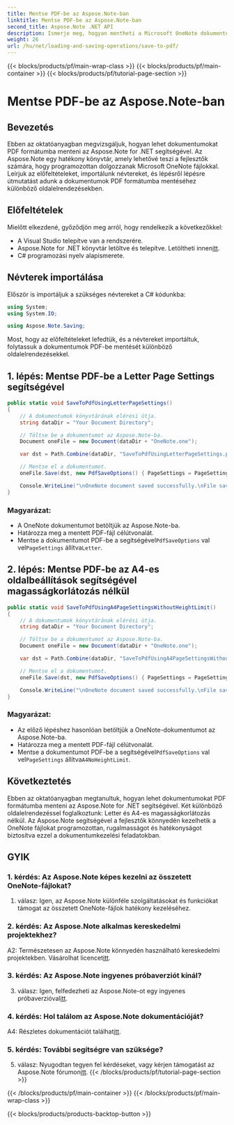 ```yaml
---
title: Mentse PDF-be az Aspose.Note-ban
linktitle: Mentse PDF-be az Aspose.Note-ban
second_title: Aspose.Note .NET API
description: Ismerje meg, hogyan mentheti a Microsoft OneNote dokumentumokat PDF formátumba az Aspose.Note for .NET használatával. Lépésről lépésre bemutató oktatóprogram kódpéldákkal Letter és A4-es oldalelrendezésekhez.
weight: 26
url: /hu/net/loading-and-saving-operations/save-to-pdf/
---
```


{{< blocks/products/pf/main-wrap-class >}}
{{< blocks/products/pf/main-container >}}
{{< blocks/products/pf/tutorial-page-section >}}

# Mentse PDF-be az Aspose.Note-ban

## Bevezetés

Ebben az oktatóanyagban megvizsgáljuk, hogyan lehet dokumentumokat PDF formátumba menteni az Aspose.Note for .NET segítségével. Az Aspose.Note egy hatékony könyvtár, amely lehetővé teszi a fejlesztők számára, hogy programozottan dolgozzanak Microsoft OneNote fájlokkal. Leírjuk az előfeltételeket, importálunk névtereket, és lépésről lépésre útmutatást adunk a dokumentumok PDF formátumba mentéséhez különböző oldalelrendezésekben.

## Előfeltételek

Mielőtt elkezdené, győződjön meg arról, hogy rendelkezik a következőkkel:

- A Visual Studio telepítve van a rendszerére.
-  Aspose.Note for .NET könyvtár letöltve és telepítve. Letöltheti innen[itt](https://releases.aspose.com/note/net/).
- C# programozási nyelv alapismerete.

## Névterek importálása

Először is importáljuk a szükséges névtereket a C# kódunkba:

```csharp
using System;
using System.IO;

using Aspose.Note.Saving;
```

Most, hogy az előfeltételeket lefedtük, és a névtereket importáltuk, folytassuk a dokumentumok PDF-be mentését különböző oldalelrendezésekkel.

## 1. lépés: Mentse PDF-be a Letter Page Settings segítségével


```csharp
public static void SaveToPdfUsingLetterPageSettings()
{
    // A dokumentumok könyvtárának elérési útja.
    string dataDir = "Your Document Directory";

    // Töltse be a dokumentumot az Aspose.Note-ba.
    Document oneFile = new Document(dataDir + "OneNote.one");

    var dst = Path.Combine(dataDir, "SaveToPdfUsingLetterPageSettings.pdf");

    // Mentse el a dokumentumot.
    oneFile.Save(dst, new PdfSaveOptions() { PageSettings = PageSettings.Letter });

    Console.WriteLine("\nOneNote document saved successfully.\nFile saved at " + dst);
}
```

### Magyarázat:

- A OneNote dokumentumot betöltjük az Aspose.Note-ba.
- Határozza meg a mentett PDF-fájl célútvonalát.
-  Mentse a dokumentumot PDF-be a segítségével`PdfSaveOptions` val vel`PageSettings` állítva`Letter`.

## 2. lépés: Mentse PDF-be az A4-es oldalbeállítások segítségével magasságkorlátozás nélkül

```csharp
public static void SaveToPdfUsingA4PageSettingsWithoutHeightLimit()
{
    // A dokumentumok könyvtárának elérési útja.
    string dataDir = "Your Document Directory";

    // Töltse be a dokumentumot az Aspose.Note-ba.
    Document oneFile = new Document(dataDir + "OneNote.one");

    var dst = Path.Combine(dataDir, "SaveToPdfUsingA4PageSettingsWithoutHeightLimit.pdf");

    // Mentse el a dokumentumot.
    oneFile.Save(dst, new PdfSaveOptions() { PageSettings = PageSettings.A4NoHeightLimit });

    Console.WriteLine("\nOneNote document saved successfully.\nFile saved at " + dst);
}
```

### Magyarázat:

- Az előző lépéshez hasonlóan betöltjük a OneNote-dokumentumot az Aspose.Note-ba.
- Határozza meg a mentett PDF-fájl célútvonalát.
-  Mentse a dokumentumot PDF-be a segítségével`PdfSaveOptions` val vel`PageSettings` állítva`A4NoHeightLimit`.

## Következtetés

Ebben az oktatóanyagban megtanultuk, hogyan lehet dokumentumokat PDF formátumba menteni az Aspose.Note for .NET segítségével. Két különböző oldalelrendezéssel foglalkoztunk: Letter és A4-es magasságkorlátozás nélkül. Az Aspose.Note segítségével a fejlesztők könnyedén kezelhetik a OneNote fájlokat programozottan, rugalmasságot és hatékonyságot biztosítva ezzel a dokumentumkezelési feladatokban.

## GYIK

### 1. kérdés: Az Aspose.Note képes kezelni az összetett OneNote-fájlokat?

1. válasz: Igen, az Aspose.Note különféle szolgáltatásokat és funkciókat támogat az összetett OneNote-fájlok hatékony kezeléséhez.

### 2. kérdés: Az Aspose.Note alkalmas kereskedelmi projektekhez?

 A2: Természetesen az Aspose.Note könnyedén használható kereskedelmi projektekben. Vásárolhat licencet[itt](https://purchase.aspose.com/buy).

### 3. kérdés: Az Aspose.Note ingyenes próbaverziót kínál?

 3. válasz: Igen, felfedezheti az Aspose.Note-ot egy ingyenes próbaverzióval[itt](https://releases.aspose.com/).

### 4. kérdés: Hol találom az Aspose.Note dokumentációját?

 A4: Részletes dokumentációt találhat[itt](https://reference.aspose.com/note/net/).

### 5. kérdés: További segítségre van szüksége?

 5. válasz: Nyugodtan tegyen fel kérdéseket, vagy kérjen támogatást az Aspose.Note fórumon[itt](https://forum.aspose.com/c/note/28).
{{< /blocks/products/pf/tutorial-page-section >}}

{{< /blocks/products/pf/main-container >}}
{{< /blocks/products/pf/main-wrap-class >}}

{{< blocks/products/products-backtop-button >}}
